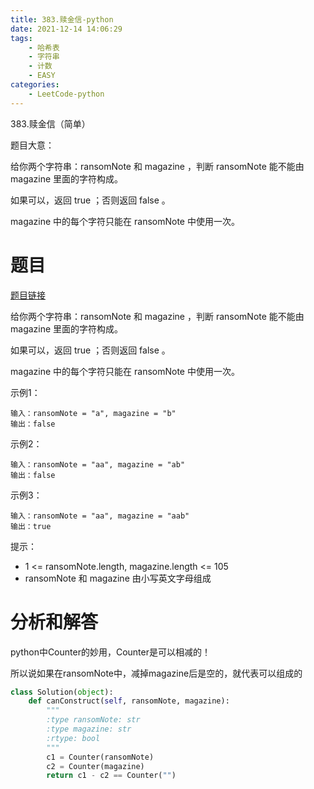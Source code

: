```yaml
---
title: 383.赎金信-python
date: 2021-12-14 14:06:29
tags:
    - 哈希表
    - 字符串
    - 计数
    - EASY
categories:
	- LeetCode-python
---
```


383.赎金信（简单）

题目大意：

给你两个字符串：ransomNote 和 magazine ，判断 ransomNote 能不能由 magazine 里面的字符构成。

如果可以，返回 true ；否则返回 false 。

magazine 中的每个字符只能在 ransomNote 中使用一次。

<!--more-->

# 题目

[题目链接](https://leetcode-cn.com/problems/ransom-note/)

给你两个字符串：ransomNote 和 magazine ，判断 ransomNote 能不能由 magazine 里面的字符构成。

如果可以，返回 true ；否则返回 false 。

magazine 中的每个字符只能在 ransomNote 中使用一次。

示例1：
```
输入：ransomNote = "a", magazine = "b"
输出：false
```

示例2：
```
输入：ransomNote = "aa", magazine = "ab"
输出：false
```

示例3：
```
输入：ransomNote = "aa", magazine = "aab"
输出：true
```

提示：

- 1 <= ransomNote.length, magazine.length <= 105
- ransomNote 和 magazine 由小写英文字母组成

# 分析和解答

python中Counter的妙用，Counter是可以相减的！

所以说如果在ransomNote中，减掉magazine后是空的，就代表可以组成的

```python
class Solution(object):
    def canConstruct(self, ransomNote, magazine):
        """
        :type ransomNote: str
        :type magazine: str
        :rtype: bool
        """
        c1 = Counter(ransomNote)
        c2 = Counter(magazine)
        return c1 - c2 == Counter("")
```